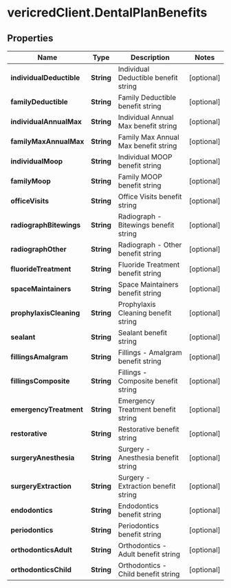 # vericredClient.DentalPlanBenefits

## Properties
Name | Type | Description | Notes
------------ | ------------- | ------------- | -------------
**individualDeductible** | **String** | Individual Deductible benefit string | [optional] 
**familyDeductible** | **String** | Family Deductible benefit string | [optional] 
**individualAnnualMax** | **String** | Individual Annual Max benefit string | [optional] 
**familyMaxAnnualMax** | **String** | Family Max Annual Max benefit string | [optional] 
**individualMoop** | **String** | Individual MOOP benefit string | [optional] 
**familyMoop** | **String** | Family MOOP benefit string | [optional] 
**officeVisits** | **String** | Office Visits benefit string | [optional] 
**radiographBitewings** | **String** | Radiograph - Bitewings benefit string | [optional] 
**radiographOther** | **String** | Radiograph - Other benefit string | [optional] 
**fluorideTreatment** | **String** | Fluoride Treatment benefit string | [optional] 
**spaceMaintainers** | **String** | Space Maintainers benefit string | [optional] 
**prophylaxisCleaning** | **String** | Prophylaxis Cleaning benefit string | [optional] 
**sealant** | **String** | Sealant benefit string | [optional] 
**fillingsAmalgram** | **String** | Fillings - Amalgram benefit string | [optional] 
**fillingsComposite** | **String** | Fillings - Composite benefit string | [optional] 
**emergencyTreatment** | **String** | Emergency Treatment benefit string | [optional] 
**restorative** | **String** | Restorative benefit string | [optional] 
**surgeryAnesthesia** | **String** | Surgery - Anesthesia benefit string | [optional] 
**surgeryExtraction** | **String** | Surgery - Extraction benefit string | [optional] 
**endodontics** | **String** | Endodontics benefit string | [optional] 
**periodontics** | **String** | Periodontics benefit string | [optional] 
**orthodonticsAdult** | **String** | Orthodontics - Adult benefit string | [optional] 
**orthodonticsChild** | **String** | Orthodontics - Child benefit string | [optional] 


